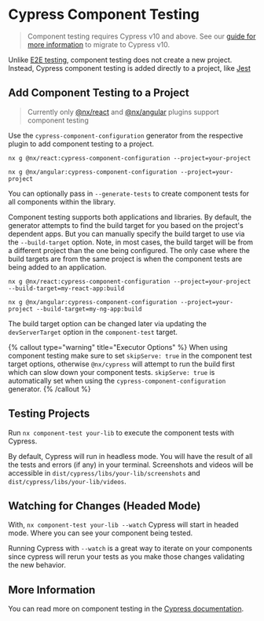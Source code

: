 # Cypress Component Testing

> Component testing requires Cypress v10 and above.
> See our [guide for more information](/packages/cypress/documents/v11-migration-guide) to migrate to Cypress v10.

Unlike [E2E testing](/packages/cypress), component testing does not create a new project. Instead, Cypress component testing is added
directly to a project, like [Jest](/packages/jest)

## Add Component Testing to a Project

> Currently only [@nx/react](/packages/react/generators/cypress-component-configuration) and [@nx/angular](/packages/angular/generators/cypress-component-configuration) plugins support component testing

Use the `cypress-component-configuration` generator from the respective plugin to add component testing to a project.

```shell
nx g @nx/react:cypress-component-configuration --project=your-project

nx g @nx/angular:cypress-component-configuration --project=your-project
```

You can optionally pass in `--generate-tests` to create component tests for all components within the library.

Component testing supports both applications and libraries. By default, the generator attempts to find the build target for you based on the project's dependent apps. But you can manually specify the build target to use via the `--build-target` option. Note, in most cases, the build target will be from a different project than the one being configured. The only case where the build targets are from the same project is when the component tests are being added to an application.

```shell
nx g @nx/react:cypress-component-configuration --project=your-project --build-target=my-react-app:build

nx g @nx/angular:cypress-component-configuration --project=your-project --build-target=my-ng-app:build
```

The build target option can be changed later via updating the `devServerTarget` option in the `component-test` target.

{% callout type="warning" title="Executor Options" %}
When using component testing make sure to set `skipServe: true` in the component test target options, otherwise `@nx/cypress` will attempt to run the build first which can slow down your component tests. `skipServe: true` is automatically set when using the `cypress-component-configuration` generator.
{% /callout %}

## Testing Projects

Run `nx component-test your-lib` to execute the component tests with Cypress.

By default, Cypress will run in headless mode. You will have the result of all the tests and errors (if any) in your
terminal. Screenshots and videos will be accessible in `dist/cypress/libs/your-lib/screenshots` and `dist/cypress/libs/your-lib/videos`.

## Watching for Changes (Headed Mode)

With, `nx component-test your-lib --watch` Cypress will start in headed mode. Where you can see your component being tested.

Running Cypress with `--watch` is a great way to iterate on your components since cypress will rerun your tests as you make those changes validating the new behavior.

## More Information

You can read more on component testing in the [Cypress documentation](https://docs.cypress.io/guides/component-testing/writing-your-first-component-test).
